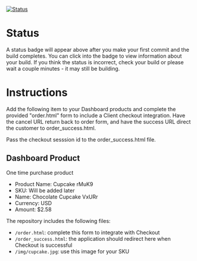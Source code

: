 [![Status](https://img.shields.io/badge/status-NOT%20SUBMITTABLE%20COMMIT:%2098684bad93e8662c34503fd2f7c1c82162a377b6-critical.svg)](https://github.com/crowdbotics-challenges/bakery_scaffold_g5NyEv5Ka6iLBLZF/commit/98684bad93e8662c34503fd2f7c1c82162a377b6)




# Status

A status badge will appear above after you make your first commit and the build completes. You can click into the badge to view information about your build. If you think the status is incorrect, check your build or please wait a couple minutes - it may still be building.

# Instructions

Add the following item to your Dashboard products and complete the provided "order.html" form to include a Client checkout integration. Have the cancel URL return back to order form, and have the success URL direct the customer to order_success.html.

Pass the checkout sesssion id to the order_success.html file.

## Dashboard Product
One time purchase product
* Product Name: Cupcake rMuK9
* SKU: Will be added later
* Name: Chocolate Cupcake VxURr
* Currency: USD
* Amount: $2.58

The repository includes the following files:
* `/order.html`: complete this form to integrate with Checkout
* `/order_success.html`: the application should redirect here when Checkout is successful
* `/img/cupcake.jpg`: use this image for your SKU
